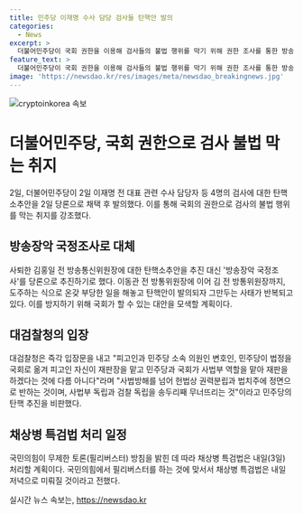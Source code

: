 ```yaml
---
title: 민주당 이재명 수사 담당 검사들 탄핵안 발의
categories:
  - News
excerpt: >
  더불어민주당이 국회 권한을 이용해 검사들의 불법 행위를 막기 위해 권한 조사를 통한 방송장악 계획을 밝힘. 김홍일 전 방송통신위원장에 대한 탄핵 대상 제외 결정. 검사 4인에 대한 탄핵안 발의 후, 대검찰청의 비판에 직면하며 충돌 가능성 제기. 더불어민주당은 국민의힘이 무제한 토론(필리버스터)을 통한 특검법 처리 계획과 관련, 국회 내 공방이 예고되고 있음.
feature_text: >
  더불어민주당이 국회 권한을 이용해 검사들의 불법 행위를 막기 위해 권한 조사를 통한 방송장악 계획을 밝힘. 김홍일 전 방송통신위원장에 대한 탄핵 대상 제외 결정. 검사 4인에 대한 탄핵안 발의 후, 대검찰청의 비판에 직면하며 충돌 가능성 제기. 더불어민주당은 국민의힘이 무제한 토론(필리버스터)을 통한 특검법 처리 계획과 관련, 국회 내 공방이 예고되고 있음.
image: 'https://newsdao.kr/res/images/meta/newsdao_breakingnews.jpg'
---
```


<p><img src="https://newsdao.kr/res/images/meta/newsdao_breakingnews.jpg" alt="cryptoinkorea 속보" /></p>

<h1>더불어민주당, 국회 권한으로 검사 불법 막는 취지</h1>

<p data-ke-size="size16">2일, 더불어민주당이 2일 이재명 전 대표 관련 수사 담당자 등 4명의 검사에 대한 탄핵소추안을 2일 당론으로 채택 후 발의했다. 이를 통해 국회의 권한으로 검사의 불법 행위를 막는 취지를 강조했다.</p>

<h2 data-ke-size="size26">방송장악 국정조사로 대체</h2>

<p data-ke-size="size16">사퇴한 김홍일 전 방송통신위원장에 대한 탄핵소추안을 추진 대신 '방송장악 국정조사'를 당론으로 추진하기로 했다. 이동관 전 방통위원장에 이어 김 전 방통위원장까지, 도주하는 식으로 온갖 부당한 일을 해놓고 탄핵안이 발의되자 그만두는 사태가 반복되고 있다. 이를 방지하기 위해 국회가 할 수 있는 대안을 모색할 계획이다.</p>

<h2 data-ke-size="size26">대검찰청의 입장</h2>

<p data-ke-size="size16">대검찰청은 즉각 입장문을 내고 "피고인과 민주당 소속 의원인 변호인, 민주당이 법정을 국회로 옮겨 피고인 자신이 재판장을 맡고 민주당과 국회가 사법부 역할을 맡아 재판을 하겠다는 것에 다름 아니다"라며 "사법방해를 넘어 헌법상 권력분립과 법치주에 정면으로 반하는 것이며, 사법부 독립과 검찰 독립을 송두리째 무너뜨리는 것"이라고 민주당의 탄핵 추진을 비판했다.</p>

<h2 data-ke-size="size26">채상병 특검법 처리 일정</h2>

<p data-ke-size="size16">국민의힘이 무제한 토론(필리버스터) 방침을 밝힌 데 따라 채상병 특검법은 내일(3일) 처리할 계획이다. 국민의힘에서 필리버스터를 하는 것에 맞서서 채상병 특검법은 내일 저녁으로 미뤄질 것이라고 전했다.</p>
실시간 뉴스 속보는, <a href="https://newsdao.kr" rel="dofollow">https://newsdao.kr</a>



